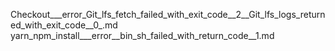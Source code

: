 Checkout___error_Git_lfs_fetch_failed_with_exit_code__2__Git_lfs_logs_returned_with_exit_code__0_.md
yarn_npm_install___error__bin_sh_failed_with_return_code__1.md